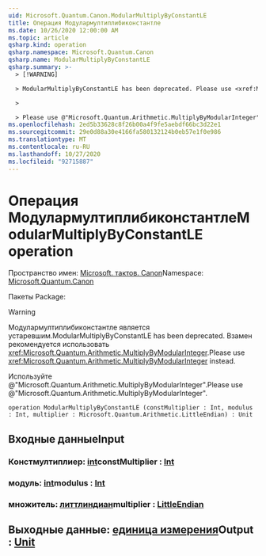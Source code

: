 ```yaml
---
uid: Microsoft.Quantum.Canon.ModularMultiplyByConstantLE
title: Операция Модулармултиплибиконстантле
ms.date: 10/26/2020 12:00:00 AM
ms.topic: article
qsharp.kind: operation
qsharp.namespace: Microsoft.Quantum.Canon
qsharp.name: ModularMultiplyByConstantLE
qsharp.summary: >-
  > [!WARNING]

  > ModularMultiplyByConstantLE has been deprecated. Please use <xref:Microsoft.Quantum.Arithmetic.MultiplyByModularInteger> instead.

  >

  > Please use @"Microsoft.Quantum.Arithmetic.MultiplyByModularInteger".
ms.openlocfilehash: 2ed5b33628c8f26b00a4f9fe5aebdf66bc3d22e1
ms.sourcegitcommit: 29e0d88a30e4166fa580132124b0eb57e1f0e986
ms.translationtype: MT
ms.contentlocale: ru-RU
ms.lasthandoff: 10/27/2020
ms.locfileid: "92715887"
---
```

# <a name="modularmultiplybyconstantle-operation"></a><span data-ttu-id="292e3-102">Операция Модулармултиплибиконстантле</span><span class="sxs-lookup"><span data-stu-id="292e3-102">ModularMultiplyByConstantLE operation</span></span>

<span data-ttu-id="292e3-103">Пространство имен: [Microsoft. тактов. Canon](xref:Microsoft.Quantum.Canon)</span><span class="sxs-lookup"><span data-stu-id="292e3-103">Namespace: [Microsoft.Quantum.Canon](xref:Microsoft.Quantum.Canon)</span></span>

<span data-ttu-id="292e3-104">Пакеты [](https://nuget.org/packages/)</span><span class="sxs-lookup"><span data-stu-id="292e3-104">Package: [](https://nuget.org/packages/)</span></span>


> [!WARNING]
> <span data-ttu-id="292e3-105">Модулармултиплибиконстантле является устаревшим.</span><span class="sxs-lookup"><span data-stu-id="292e3-105">ModularMultiplyByConstantLE has been deprecated.</span></span> <span data-ttu-id="292e3-106">Взамен рекомендуется использовать <xref:Microsoft.Quantum.Arithmetic.MultiplyByModularInteger>.</span><span class="sxs-lookup"><span data-stu-id="292e3-106">Please use <xref:Microsoft.Quantum.Arithmetic.MultiplyByModularInteger> instead.</span></span>
>
> <span data-ttu-id="292e3-107">Используйте @"Microsoft.Quantum.Arithmetic.MultiplyByModularInteger".</span><span class="sxs-lookup"><span data-stu-id="292e3-107">Please use @"Microsoft.Quantum.Arithmetic.MultiplyByModularInteger".</span></span>



```qsharp
operation ModularMultiplyByConstantLE (constMultiplier : Int, modulus : Int, multiplier : Microsoft.Quantum.Arithmetic.LittleEndian) : Unit
```


## <a name="input"></a><span data-ttu-id="292e3-108">Входные данные</span><span class="sxs-lookup"><span data-stu-id="292e3-108">Input</span></span>

### <a name="constmultiplier--int"></a><span data-ttu-id="292e3-109">Констмултиплиер: [int](xref:microsoft.quantum.lang-ref.int)</span><span class="sxs-lookup"><span data-stu-id="292e3-109">constMultiplier : [Int](xref:microsoft.quantum.lang-ref.int)</span></span>




### <a name="modulus--int"></a><span data-ttu-id="292e3-110">модуль: [int](xref:microsoft.quantum.lang-ref.int)</span><span class="sxs-lookup"><span data-stu-id="292e3-110">modulus : [Int](xref:microsoft.quantum.lang-ref.int)</span></span>




### <a name="multiplier--littleendian"></a><span data-ttu-id="292e3-111">множитель: [литтлиндиан](xref:Microsoft.Quantum.Arithmetic.LittleEndian)</span><span class="sxs-lookup"><span data-stu-id="292e3-111">multiplier : [LittleEndian](xref:Microsoft.Quantum.Arithmetic.LittleEndian)</span></span>





## <a name="output--unit"></a><span data-ttu-id="292e3-112">Выходные данные: [единица измерения](xref:microsoft.quantum.lang-ref.unit)</span><span class="sxs-lookup"><span data-stu-id="292e3-112">Output : [Unit](xref:microsoft.quantum.lang-ref.unit)</span></span>

